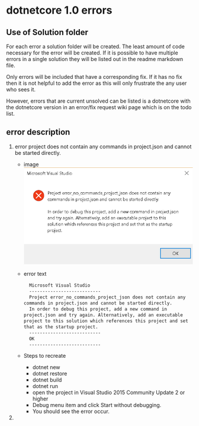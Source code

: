 ﻿# dotnetcore 1.0 errors

## Use of Solution folder
For each error a solution folder will be created.  The least amount of code necessary for the error will be created.  If it is possible to have multiple errors in a single solution they will be listed out in the readme markdown file.

Only errors will be included that have a corresponding fix.  If it has no fix then it is not helpful to add the error as this will only frustrate the any user who sees it.  

However, errors that are current unsolved can be listed is a dotnetcore with the dotnetcore version in an error/fix request wiki page which is on the todo list.

## error description

1. error project does not contain any commands in project.json and cannot be started directly.
    - image
            <img src="images/error.png" />
    - error text
            
            Microsoft Visual Studio
            ---------------------------
            Project error_no_commands_project_json does not contain any commands in project.json and cannot be started directly.
            In order to debug this project, add a new command in project.json and try again. Alternatively, add an executable project to this solution which references this project and set that as the startup project.
            ---------------------------
            OK   
            ---------------------------

   - Steps to recreate
     * dotnet new
     * dotnet restore
     * dotnet build
     * dotnet run
     * open the project in Visual Studio 2015 Community Update 2 or higher
     * Debug menu item and click Start without debugging.
     * You should see the error occur.

2.
